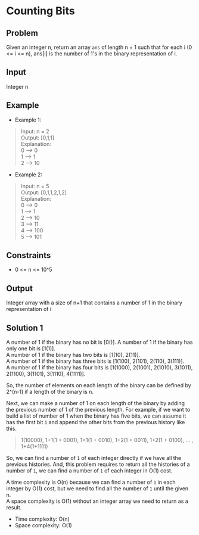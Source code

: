 # Counting Bits

## Problem

Given an integer n, return an array `ans` of length n + 1 such that for each i (0 <= i <= n), ans[i] is the number of 1's in the binary representation of i.

## Input

Integer n

## Example

- Example 1:

>Input: n = 2  
Output: [0,1,1]  
Explanation:  
0 --> 0  
1 --> 1  
2 --> 10

- Example 2:

>Input: n = 5  
Output: [0,1,1,2,1,2]  
Explanation:  
0 --> 0  
1 --> 1  
2 --> 10  
3 --> 11  
4 --> 100  
5 --> 101

## Constraints

- 0 <= n <= 10^5

## Output

Integer array with a size of n+1 that contains a number of 1 in the binary representation
of i

## Solution 1

A number of 1 if the binary has no bit is [0()].
A number of 1 if the binary has only one bit is [1(1)].  
A number of 1 if the binary has two bits is [1(10), 2(11)].  
A number of 1 if the binary has three bits is [1(100), 2(101), 2(110), 3(111)].  
A number of 1 if the binary has four bits is [1(1000), 2(1001), 2(1010), 3(1011), 2(1100), 3(1101), 3(1110), 4(1111)].

So, the number of elements on each length of the binary can be defined by 2^(n-1) if a
length of the binary is n.  

Next, we can make a number of 1 on each length of the binary by adding the previous
number of 1 of the previous length. For example, if we want to build a list of number
of 1 when the binary has five bits, we can assume it has the first bit `1` and append the
other bits from the previous history like this.  

>1(10000), 1+1(1 + 0001), 1+1(1 + 0010), 1+2(1 + 0011), 1+2(1 + 0100), ... , 1+4(1+1111)

So, we can find a number of `1` of each integer directly if we have all the previous
histories. And, this problem requires to return all the histories of a number of `1`,
we can find a number of `1` of each integer in O(1) cost.  

A time complexity is O(n) because we can find a number of `1` in each integer by O(1)
cost, but we need to find all the number of `1` until the given n.  
A space complexity is O(1) without an integer array we need to return as a result. 

- Time complexity: O(n)
- Space complexity: O(1)
